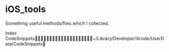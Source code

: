 # iOS_tools
  Something useful methods/files which I collected.
  
  Index
  CodeSnippets~/Library/Developer/Xcode/UserData/CodeSnippets